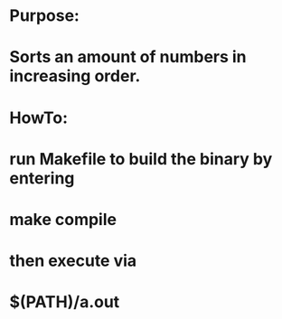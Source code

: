 # Purpose:
#	Sorts an amount of numbers in increasing order.
#
# HowTo:
#	run Makefile to build the binary by entering
#		
#	make compile
#
#	then execute via
#
#	$(PATH)/a.out
